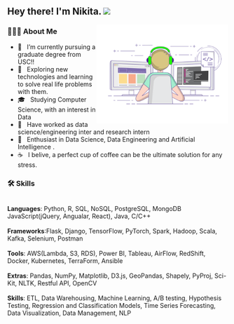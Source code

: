 
<h2> Hey there! I'm Nikita. <img src="https://github.com/souvikguria98/souvikguria98/blob/master/Hi.gif" width="25"></h2>
<img align="right" alt="GIF" src="https://raw.githubusercontent.com/devSouvik/devSouvik/master/gif3.gif" width="300"/>

<h3> 👨🏻‍💻 About Me </h3>

- 🔭 &nbsp; I’m currently pursuing a graduate degree from USC!! 
- 🤔 &nbsp; Exploring new technologies and learning to solve real life problems with them.
- 🎓 &nbsp; Studying Computer Science, with an interest in Data 
- 💼 &nbsp; Have worked as data science/engineering inter and research intern  
- 🌱 &nbsp; Enthusiast in Data Science, Data Engineering and Artificial Intelligence .
- ☕ &nbsp; I belive, a perfect cup of coffee can be the ultimate solution for any stress. 

<h3>🛠 Skills</h3>

<br>**Languages**: Python, R, SQL, NoSQL, PostgreSQL, MongoDB JavaScript(jQuery, Angualar, React), Java, C/C++</br>
<br>**Frameworks**:Flask, Django, TensorFlow, PyTorch, Spark, Hadoop, Scala, Kafka, Selenium, Postman</br>
<br>**Tools**: AWS(Lambda, S3, RDS), Power BI, Tableau, AirFlow, RedShift, Docker, Kubernetes, TerraForm, Ansible</br>
<br>**Extras**: Pandas, NumPy, Matplotlib, D3.js, GeoPandas, Shapely, PyProj, Sci-Kit, NLTK, Restful API, OpenCV</br>
<br>**Skills**: ETL, Data Warehousing, Machine Learning, A/B testing, Hypothesis Testing, Regression and Classification
Models, Time Series Forecasting, Data Visualization, Data Management, NLP</br>

